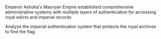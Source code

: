 Emperor Ashoka's Mauryan Empire established comprehensive administrative systems with multiple layers of authentication for accessing royal edicts and imperial records.

Analyze the imperial authentication system that protects the royal archives to find the flag.
